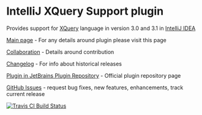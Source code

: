 # IntelliJ XQuery Support plugin
Provides support for [XQuery](http://www.w3schools.com/xquery/) language in version 3.0 and 3.1 in [IntelliJ IDEA](http://www.jetbrains.com/idea/)

[Main page](http://ligasgr.github.io/intellij-xquery/) - For any details around plugin please visit this page

[Collaboration](http://ligasgr.github.io/intellij-xquery/collaboration.html) - Details around contribution

[Changelog](http://ligasgr.github.io/intellij-xquery/changelog.html) - For info about historical releases

[Plugin in JetBrains Plugin Repository](http://plugins.jetbrains.com/plugin/7262?pr=) - Official plugin repository page

[GitHub Issues](https://github.com/ligasgr/intellij-xquery/issues) - request bug fixes, new features, enhancements, track current release

[![Travis CI Build Status](https://travis-ci.org/ligasgr/intellij-xquery.svg?branch=master)](https://travis-ci.org/ligasgr/intellij-xquery)